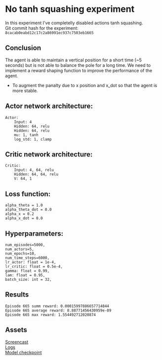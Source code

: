 # No tanh squashing experiment

In this experiment I've completelly disabled actions tanh squashing.  
Git commit hash for the experiment: `8cacab0eabd12c17c2a86991ec937c7503eb1665`  

## Conclusion

The agent is able to maintain a vertical position for a short time (~5 seconds) but is not able to balance the pole for a long time. We need to implement a reward shaping function to improve the performance of the agent. 
- To augment the panalty due to x position and x_dot so that the agent is more stable. 


## Actor network architecture:  

```
Actor:
    Input: 4
    Hidden: 64, relu
    Hidden: 64, relu
    mu: 1, tanh
    log_std: 1, clamp
```

## Critic network architecture:  

```
Critic:
    Input: 4, 64, relu
    Hidden: 64, 64, relu
    V: 64, 1
```

## Loss function:

```
alpha_theta = 1.0
alpha_theta_dot = 0.0
alpha_x = 0.2
alpha_x_dot = 0.0
```

## Hyperparameters:

```
num_episodes=5000,
num_actors=5,
num_epochs=10,
num_time_steps=6000,
lr_actor: float = 1e-4,
lr_critic: float = 0.5e-4,
gamma: float = 0.99,
lam: float = 0.95,
batch_size: int = 32,
```

## Results

```
Episode 665 summ reward: 0.00015997886657714844
Episode 665 average reward: 8.88771456430959e-09
Episode 665 max reward: 1.554492712020874
```

## Assets

[Screencast](https://drive.google.com/file/d/1v8fcEYf9VXLdeCdUKv3ZZFdtJ7vH8QZ_/view?usp=sharing)  
[Logs](https://drive.google.com/file/d/1sfWzmVbj71xs75nCpT9PEgX6iNH7Fm8y/view?usp=sharing)  
[Model checkpoint](https://drive.google.com/file/d/1_cJyG92GSotMXA93aYiIVC-igGZMF6pB/view?usp=drive_link)


